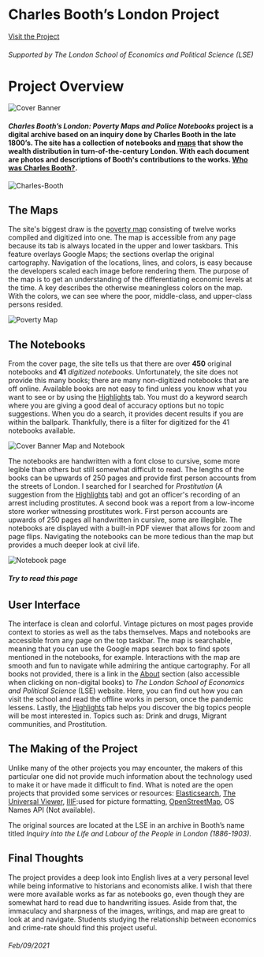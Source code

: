 # **Charles Booth’s London Project**
  
 [Visit the Project](https://booth.lse.ac.uk/)  
###### Supported by  _The London School of Economics and Political Science_ (LSE)
  
# Project Overview
  
![Cover Banner](https://raw.githubusercontent.com/DallasAustin/The-Dallas-Chronicles-/main/images/Charles-Booth-cover.jpg)       
    
#### **_Charles Booth’s London: Poverty Maps and Police Notebooks_** project is a **digital archive** based on an inquiry done by Charles Booth in the late 1800’s. The site has a collection of notebooks and [maps](https://booth.lse.ac.uk/map/14/-0.1174/51.5064/100/0) that show the wealth distribution in turn-of-the-century London. With each document are photos and descriptions of Booth's contributions to the works. [Who was Charles Booth?](https://booth.lse.ac.uk/learn-more/who-was-charles-booth).            
   
  
  
![Charles-Booth](https://raw.githubusercontent.com/DallasAustin/The-Dallas-Chronicles-/main/images/Charles-Booth-Family-1.jpg)   
   
  
  
## The Maps    
  
  
The site's biggest draw is the [poverty map](https://booth.lse.ac.uk/map/14/-0.1174/51.5064/100/0) consisting of twelve works compiled and digitized into one.  The map is accessible from any page because its tab is always located in the upper and lower taskbars. This feature overlays Google Maps; the sections overlap the original cartography. Navigation of the locations, lines, and colors, is easy because the developers scaled each image before rendering them. The purpose of the map is to get an understanding of the differentiating economic levels at the time. A key describes the otherwise meaningless colors on the map. With the colors, we can see where the poor, middle-class, and upper-class persons resided. 
  
  
  
![Poverty Map](https://raw.githubusercontent.com/DallasAustin/The-Dallas-Chronicles-/main/images/Poverty%20Map.jpg)     


## The Notebooks 


 From the cover page, the site tells us that there are over **450** original notebooks and **41** _digitized notebooks_. Unfortunately, the site does not provide this many books; there are many non-digitized notebooks that are off online. Available books are not easy to find unless you know what you want to see or by using the  [Highlights](https://booth.lse.ac.uk/highlights) tab. You must do a keyword search where you are giving a good deal of accuracy options but no  topic suggestions. When you do a search, it provides decent results if you are within the ballpark. Thankfully, there is a filter for digitized for the 41 notebooks available.      
  

  
![Cover Banner Map and Notebook](https://raw.githubusercontent.com/DallasAustin/The-Dallas-Chronicles-/main/images/Charles-Booth-cover-2.jpg)  
  
  
  
The notebooks are handwritten with a font close to cursive, some more legible than others but still somewhat difficult to read. The lengths of the books can be upwards of 250 pages and provide first person accounts from the streets of London. I searched for  I searched for  _Prostitution_ (A suggestion from the [Highlights](https://booth.lse.ac.uk/highlights) tab) and got an officer's recording of an arrest including prostitutes. A second book was a report from a low-income store worker witnessing prostitutes work. First person accounts are upwards of 250 pages all handwritten in cursive, some are illegible. The notebooks are displayed with a built-in PDF viewer that allows for zoom and page flips. Navigating the notebooks can be more tedious than the map but provides a much deeper look at civil life.     
  
  
    
![Notebook page](https://raw.githubusercontent.com/DallasAustin/The-Dallas-Chronicles-/main/images/Prostitution-.jpg)
###### **Try to read this page**  
    
    
    
## User Interface    
	
  The interface is clean and colorful. Vintage pictures on most pages provide context to stories as well as the tabs themselves. Maps and notebooks are accessible from any page on the top taskbar. The map is searchable, meaning that you can use the Google maps search box to find spots mentioned in the notebooks, for example. Interactions with the map are smooth and fun to navigate while admiring the antique cartography. For all books not provided, there is a link in the [About](https://booth.lse.ac.uk/about) section (also accessible when clicking on non-digital books) to _The London School of Economics and Political Science_ (LSE) website. Here, you can find out how you can visit the school and read the offline works in person, once the pandemic lessens. Lastly, the [Highlights](https://booth.lse.ac.uk/highlights) tab helps you discover the big topics people will be most interested in. Topics such as: Drink and drugs, Migrant communities, and Prostitution.     



## The Making of the Project   
	
  Unlike many of the other projects you may encounter, the makers of this particular one did not provide much information about the technology used to make it or have made it difficult to find. What is noted are the open projects that provided some services or resources: [Elasticsearch](https://www.elastic.co/), [The Universal Viewer](https://github.com/UniversalViewer/universalviewer), [IIIF](https://iiif.io/):used for picture formatting, [OpenStreetMap](https://www.openstreetmap.org/about), OS Names API (Not available). 
	
  The original sources are located at the LSE in an archive in Booth’s name titled _Inquiry into the Life and Labour of the People in London (1886-1903)_.  


## Final Thoughts 
	
  The project provides a deep look into English lives at a very personal level while being informative to historians and economists alike. I wish that there were more available works as far as notebooks go, even though they are somewhat hard to read due to handwriting issues. Aside from that, the immaculacy and sharpness of the images, writings, and map are great to look at and navigate.
Students studying the relationship between economics and crime-rate should find this project useful.  


###### Feb/09/2021 
